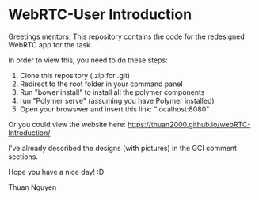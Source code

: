 # WebRTC-User Introduction

Greetings mentors, 
This repository contains the code for the redesigned WebRTC app for the task. 

In order to view this, you need to do these steps:

1. Clone this repository (.zip for .git)
2. Redirect to the root folder in your command panel
3. Run "bower install" to install all the polymer components
4. run "Polymer serve" (assuming you have Polymer installed)
5. Open your browswer and insert this link: "localhost:8080"

Or you could view the website here: 
https://thuan2000.github.io/webRTC-Introduction/

I've already described the designs (with pictures) in the GCI comment sections. 

Hope you have a nice day! :D 

Thuan Nguyen